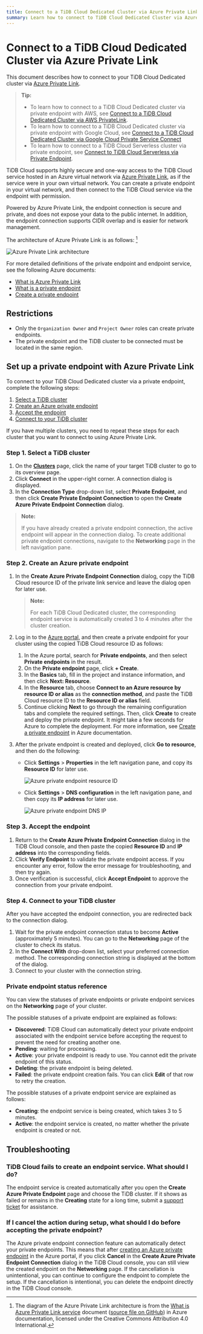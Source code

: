 ```yaml
---
title: Connect to a TiDB Cloud Dedicated Cluster via Azure Private Link
summary: Learn how to connect to TiDB Cloud Dedicated Cluster via Azure Private Link.
---
```


# Connect to a TiDB Cloud Dedicated Cluster via Azure Private Link

This document describes how to connect to your TiDB Cloud Dedicated cluster via [Azure Private Link](https://learn.microsoft.com/en-us/azure/private-link/private-link-overview).

> **Tip:**
>
> - To learn how to connect to a TiDB Cloud Dedicated cluster via private endpoint with AWS, see [Connect to a TiDB Cloud Dedicated Cluster via AWS PrivateLink](/tidb-cloud/set-up-private-endpoint-connections.md).
> - To learn how to connect to a TiDB Cloud Dedicated cluster via private endpoint with Google Cloud, see [Connect to a TiDB Cloud Dedicated Cluster via Google Cloud Private Service Connect](/tidb-cloud/set-up-private-endpoint-connections-on-google-cloud.md)
> - To learn how to connect to a TiDB Cloud Serverless cluster via private endpoint, see [Connect to TiDB Cloud Serverless via Private Endpoint](/tidb-cloud/set-up-private-endpoint-connections-serverless.md).

TiDB Cloud supports highly secure and one-way access to the TiDB Cloud service hosted in an Azure virtual network via [Azure Private Link](https://learn.microsoft.com/en-us/azure/private-link/private-link-overview), as if the service were in your own virtual network. You can create a private endpoint in your virtual network, and then connect to the TiDB Cloud service via the endpoint with permission.

Powered by Azure Private Link, the endpoint connection is secure and private, and does not expose your data to the public internet. In addition, the endpoint connection supports CIDR overlap and is easier for network management.

The architecture of Azure Private Link is as follows: [^1]

![Azure Private Link architecture](/media/tidb-cloud/azure-private-endpoint-arch.png)

For more detailed definitions of the private endpoint and endpoint service, see the following Azure documents:

- [What is Azure Private Link](https://learn.microsoft.com/en-us/azure/private-link/private-link-overview)
- [What is a private endpoint](https://learn.microsoft.com/en-us/azure/private-link/private-endpoint-overview)
- [Create a private endpoint](https://learn.microsoft.com/en-us/azure/private-link/create-private-endpoint-portal?tabs=dynamic-ip)

## Restrictions

- Only the `Organization Owner` and `Project Owner` roles can create private endpoints.
- The private endpoint and the TiDB cluster to be connected must be located in the same region.

## Set up a private endpoint with Azure Private Link

To connect to your TiDB Cloud Dedicated cluster via a private endpoint, complete the following steps:

1. [Select a TiDB cluster](#step-1-select-a-tidb-cluster)
2. [Create an Azure private endpoint](#step-2-create-an-azure-private-endpoint)
3. [Accept the endpoint](#step-3-accept-the-endpoint)
4. [Connect to your TiDB cluster](#step-4-connect-to-your-tidb-cluster)

If you have multiple clusters, you need to repeat these steps for each cluster that you want to connect to using Azure Private Link.

### Step 1. Select a TiDB cluster

1. On the [**Clusters**](https://tidbcloud.com/console/clusters) page, click the name of your target TiDB cluster to go to its overview page.
2. Click **Connect** in the upper-right corner. A connection dialog is displayed.
3. In the **Connection Type** drop-down list, select **Private Endpoint**, and then click **Create Private Endpoint Connection** to open the **Create Azure Private Endpoint Connection** dialog.

> **Note:**
>
> If you have already created a private endpoint connection, the active endpoint will appear in the connection dialog. To create additional private endpoint connections, navigate to the **Networking** page in the left navigation pane.

### Step 2. Create an Azure private endpoint

1. In the **Create Azure Private Endpoint Connection** dialog, copy the TiDB Cloud resource ID of the private link service and leave the dialog open for later use.

    > **Note:**
    >
    > For each TiDB Cloud Dedicated cluster, the corresponding endpoint service is automatically created 3 to 4 minutes after the cluster creation.

2. Log in to the [Azure portal](https://portal.azure.com/), and then create a private endpoint for your cluster using the copied TiDB Cloud resource ID as follows:

    1. In the Azure portal, search for **Private endpoints**, and then select **Private endpoints** in the result.
    2. On the **Private endpoint** page, click **+ Create**.
    3. In the **Basics** tab, fill in the project and instance information, and then click **Next: Resource**.
    4. In the **Resource** tab, choose **Connect to an Azure resource by resource ID or alias** as the **connection method**, and paste the TiDB Cloud resource ID to the **Resource ID or alias** field.
    5. Continue clicking **Next** to go through the remaining configuration tabs and complete the required settings. Then, click **Create** to create and deploy the private endpoint. It might take a few seconds for Azure to complete the deployment. For more information, see [Create a private endpoint](https://learn.microsoft.com/en-us/azure/private-link/create-private-endpoint-portal?tabs=dynamic-ip#create-a-private-endpoint) in Azure documentation.

3. After the private endpoint is created and deployed, click **Go to resource**, and then do the following:

     - Click **Settings** > **Properties** in the left navigation pane, and copy its **Resource ID** for later use.

         ![Azure private endpoint resource ID](/media/tidb-cloud/azure-private-endpoint-resource-id.png)

     - Click **Settings** > **DNS configuration** in the left navigation pane, and then copy its **IP address** for later use.

         ![Azure private endpoint DNS IP](/media/tidb-cloud/azure-private-endpoint-dns-ip.png)

### Step 3. Accept the endpoint

1. Return to the **Create Azure Private Endpoint Connection** dialog in the TiDB Cloud console, and then paste the copied **Resource ID** and **IP address** into the corresponding fields.
2. Click **Verify Endpoint** to validate the private endpoint access. If you encounter any error, follow the error message for troubleshooting, and then try again.
3. Once verification is successful, click **Accept Endpoint** to approve the connection from your private endpoint.

### Step 4. Connect to your TiDB cluster

After you have accepted the endpoint connection, you are redirected back to the connection dialog.

1. Wait for the private endpoint connection status to become **Active** (approximately 5 minutes). You can go to the **Networking** page of the cluster to check its status.
2. In the **Connect With** drop-down list, select your preferred connection method. The corresponding connection string is displayed at the bottom of the dialog.
3. Connect to your cluster with the connection string.

### Private endpoint status reference

You can view the statuses of private endpoints or private endpoint services on the **Networking** page of your cluster.

The possible statuses of a private endpoint are explained as follows:

- **Discovered**: TiDB Cloud can automatically detect your private endpoint associated with the endpoint service before accepting the request to prevent the need for creating another one.
- **Pending**: waiting for processing.
- **Active**: your private endpoint is ready to use. You cannot edit the private endpoint of this status.
- **Deleting**: the private endpoint is being deleted.
- **Failed**: the private endpoint creation fails. You can click **Edit** of that row to retry the creation.

The possible statuses of a private endpoint service are explained as follows:

- **Creating**: the endpoint service is being created, which takes 3 to 5 minutes.
- **Active**: the endpoint service is created, no matter whether the private endpoint is created or not.

## Troubleshooting

### TiDB Cloud fails to create an endpoint service. What should I do?

The endpoint service is created automatically after you open the **Create Azure Private Endpoint** page and choose the TiDB cluster. If it shows as failed or remains in the **Creating** state for a long time, submit a [support ticket](/tidb-cloud/tidb-cloud-support.md) for assistance.

### If I cancel the action during setup, what should I do before accepting the private endpoint?

The Azure private endpoint connection feature can automatically detect your private endpoints. This means that after [creating an Azure private endpoint](#step-2-create-an-azure-private-endpoint) in the Azure portal, if you click **Cancel** in the **Create Azure Private Endpoint Connection** dialog in the TiDB Cloud console, you can still view the created endpoint on the **Networking** page. If the cancellation is unintentional, you can continue to configure the endpoint to complete the setup. If the cancellation is intentional, you can delete the endpoint directly in the TiDB Cloud console.

[^1]: The diagram of the Azure Private Link architecture is from the [What is Azure Private Link service](https://learn.microsoft.com/en-us/azure/private-link/private-link-service-overview) document ([source file on GitHub](https://github.com/MicrosoftDocs/azure-docs/blob/main/articles/private-link/private-link-service-overview.md)) in Azure documentation, licensed under the Creative Commons Attribution 4.0 International.